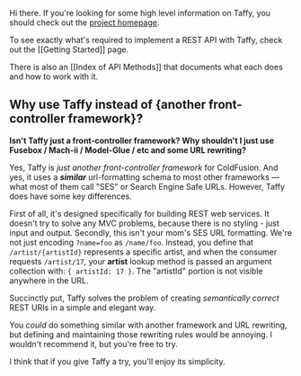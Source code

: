 Hi there. If you're looking for some high level information on Taffy, you should check out the [project homepage](http://atuttle.github.com/Taffy/).

To see exactly what's required to implement a REST API with Taffy, check out the [[Getting Started]] page.

There is also an [[Index of API Methods]] that documents what each does and how to work with it.

## Why use Taffy instead of {another front-controller framework}?

**Isn't Taffy just a front-controller framework? Why shouldn't I just use Fusebox / Mach-ii / Model-Glue / etc and some URL rewriting?**

Yes, Taffy is _just another front-controller framework_ for ColdFusion. And yes, it uses a _**similar**_ url-formatting schema to most other frameworks &mdash; what most of them call "SES" or Search Engine Safe URLs. However, Taffy does have some key differences.

First of all, it's designed specifically for building REST web services. It doesn't try to solve any MVC problems, because there is no styling - just input and output. Secondly, this isn't your mom's SES URL formatting. We're not just encoding `?name=foo` as `/name/foo`. Instead, you define that `/artist/{artistId}` represents a specific artist, and when the consumer requests `/artist/17`, your **artist** lookup method is passed an argument collection with: `{ artistId: 17 }`. The "artistId" portion is not visible anywhere in the URL.

Succinctly put, Taffy solves the problem of creating _semantically correct_ REST URIs in a simple and elegant way.

You _could_ do something similar with another framework and URL rewriting, but defining and maintaining those rewriting rules would be annoying. I wouldn't recommend it, but you're free to try.

I think that if you give Taffy a try, you'll enjoy its simplicity.
